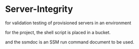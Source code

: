 # Server-Integrity
for validation testing  of provisioned servers in an environment


for the project, the  shell script is placed in a bucket. 

and the ssmdoc is an SSM run command document to be used. 
